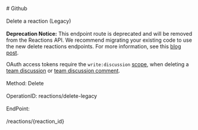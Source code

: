 <br>#     Github</br>
<br>Delete a reaction (Legacy)</br>
<br>**Deprecation Notice:** This endpoint route is deprecated and will be removed from the Reactions API. We recommend migrating your existing code to use the new delete reactions endpoints. For more information, see this [blog post](https://developer.github.com/changes/2020-02-26-new-delete-reactions-endpoints/).

OAuth access tokens require the `write:discussion` [scope](https://developer.github.com/apps/building-oauth-apps/understanding-scopes-for-oauth-apps/), when deleting a [team discussion](https://developer.github.com/v3/teams/discussions/) or [team discussion comment](https://developer.github.com/v3/teams/discussion_comments/).</br>
<br>Method: Delete</br>
<br>OperationID: reactions/delete-legacy</br>
<br>EndPoint:</br>
<br>/reactions/{reaction_id}</br>
